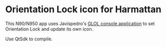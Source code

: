 Orientation Lock icon for Harmattan
===================================

This N90/N950 app uses Javispedro's [GLOL console application](http://forum.meego.com/showpost.php?p=31129&postcount=8) to set Orientation Lock and update its own icon.

Use QtSdk to compile.